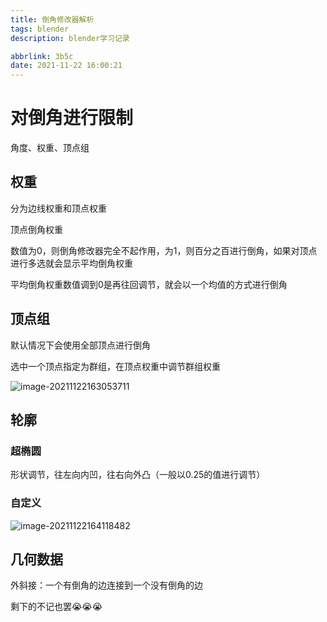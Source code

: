 ```yaml
---
title: 倒角修改器解析
tags: blender
description: blender学习记录

abbrlink: 3b5c
date: 2021-11-22 16:00:21
---
```


# 对倒角进行限制

角度、权重、顶点组

## 权重

分为边线权重和顶点权重

顶点倒角权重

数值为0，则倒角修改器完全不起作用，为1，则百分之百进行倒角，如果对顶点进行多选就会显示平均倒角权重

平均倒角权重数值调到0是再往回调节，就会以一个均值的方式进行倒角

## 顶点组

默认情况下会使用全部顶点进行倒角

选中一个顶点指定为群组，在顶点权重中调节群组权重

![image-20211122163053711](https://cdn.jsdelivr.net/gh/lafew/picgo_xyz@main//img/image-20211122163053711.png)

## 轮廓

### 超椭圆

形状调节，往左向内凹，往右向外凸（一般以0.25的值进行调节）

### 自定义

![image-20211122164118482](https://cdn.jsdelivr.net/gh/lafew/picgo_xyz@main//img/image-20211122164118482.png)

## 几何数据

外斜接：一个有倒角的边连接到一个没有倒角的边

剩下的不记也罢😭😭😭
